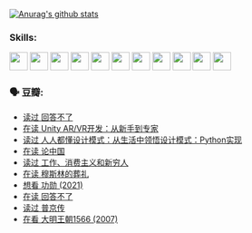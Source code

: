 
[![Anurag's github stats](https://github-readme-stats.vercel.app/api?username=w940853815)](https://github.com/anuraghazra/github-readme-stats)

### Skills:

<code><img height="32" src="https://cdn.jsdelivr.net/npm/simple-icons@v5/icons/python.svg"></code>
<code><img height="32" src="https://cdn.jsdelivr.net/npm/simple-icons@v5/icons/javascript.svg"></code>
<code><img height="32" src="https://cdn.jsdelivr.net/npm/simple-icons@v5/icons/django.svg"></code>
<code><img height="32" src="https://cdn.jsdelivr.net/npm/simple-icons@v5/icons/flask.svg"></code>
<code><img height="32" src="https://cdn.jsdelivr.net/npm/simple-icons@v5/icons/vuetify.svg"></code>
<code><img height="32" src="https://cdn.jsdelivr.net/npm/simple-icons@v5/icons/git.svg"></code>
<code><img height="32" src="https://cdn.jsdelivr.net/npm/simple-icons@v5/icons/docker.svg"></code>
<code><img height="32" src="https://cdn.jsdelivr.net/npm/simple-icons@v5/icons/postgresql.svg"></code>
<code><img height="32" src="https://cdn.jsdelivr.net/npm/simple-icons@v5/icons/elasticsearch.svg"></code>
<code><img height="32" src="https://cdn.jsdelivr.net/npm/simple-icons@v5/icons/macos.svg"></code>
<code><img height="32" src="https://cdn.jsdelivr.net/npm/simple-icons@v5/icons/linux.svg"></code>

### 🗣 豆瓣:

<!-- DOUBAN-ACTIVITIES:START -->
- [读过 回答不了](https://www.douban.com/people/136069238/status/3812155932/?_i=48801214)
- [在读 Unity AR/VR开发：从新手到专家](https://www.douban.com/people/136069238/status/3810864648/?_i=48801214)
- [读过 人人都懂设计模式：从生活中领悟设计模式：Python实现](https://www.douban.com/people/136069238/status/3806334005/?_i=48801214)
- [在读 论中国](https://www.douban.com/people/136069238/status/3805671678/?_i=48801214)
- [读过 工作、消费主义和新穷人](https://www.douban.com/people/136069238/status/3803834644/?_i=48801214)
- [在读 穆斯林的葬礼](https://www.douban.com/people/136069238/status/3802824932/?_i=48801214)
- [想看 功勋‎ (2021)](https://www.douban.com/people/136069238/status/3802127044/?_i=48801214)
- [在读 回答不了](https://www.douban.com/people/136069238/status/3802078489/?_i=48801214)
- [读过 普京传](https://www.douban.com/people/136069238/status/3802076688/?_i=48801214)
- [在看 大明王朝1566‎ (2007)](https://www.douban.com/people/136069238/status/3800275133/?_i=48801214)
<!-- DOUBAN-ACTIVITIES:END -->
<!--
**w940853815/w940853815** is a ✨ _special_ ✨ repository because its `README.md` (this file) appears on your GitHub profile.

Here are some ideas to get you started:

- 🔭 I’m currently working on ...
- 🌱 I’m currently learning ...
- 👯 I’m looking to collaborate on ...
- 🤔 I’m looking for help with ...
- 💬 Ask me about ...
- 📫 How to reach me: ...
- 😄 Pronouns: ...
- ⚡ Fun fact: ...
-->
